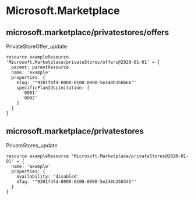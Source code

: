 # Microsoft.Marketplace

## microsoft.marketplace/privatestores/offers

PrivateStoreOffer_update
```bicep
resource exampleResource 'Microsoft.Marketplace/privateStores/offers@2020-01-01' = {
  parent: parentResource 
  name: 'example'
  properties: {
    eTag: '"9301f4fd-0000-0100-0000-5e248b350666"'
    specificPlanIdsLimitation: [
      '0001'
      '0002'
    ]
  }
}
```

## microsoft.marketplace/privatestores

PrivateStores_update
```bicep
resource exampleResource 'Microsoft.Marketplace/privateStores@2020-01-01' = {
  name: 'example'
  properties: {
    availability: 'disabled'
    eTag: '"9301f4fd-0000-0100-0000-5e248b350345"'
  }
}
```
